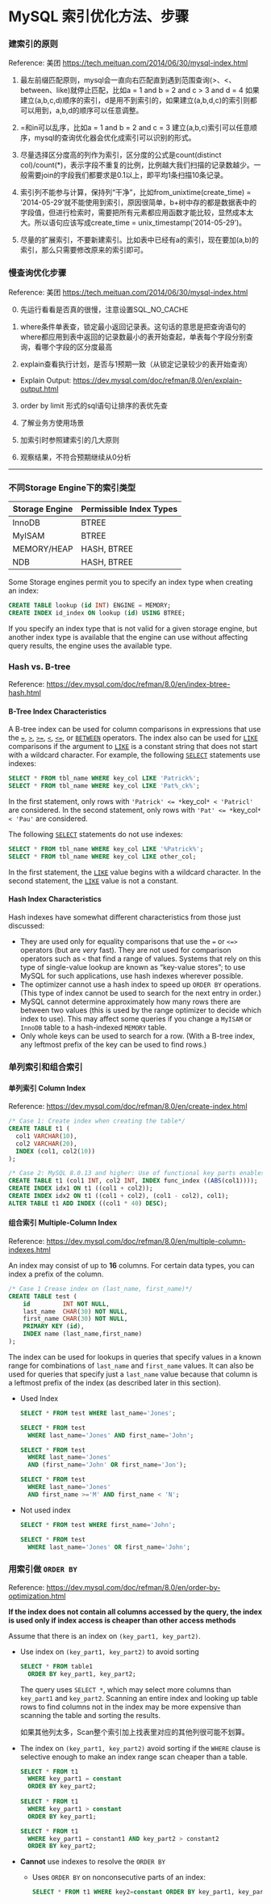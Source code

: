 

# MySQL  索引优化方法、步骤

### 建索引的原则

Reference: 美团 https://tech.meituan.com/2014/06/30/mysql-index.html

1. 最左前缀匹配原则，mysql会一直向右匹配直到遇到范围查询(>、<、between、like)就停止匹配，比如a = 1 and b = 2 and c > 3 and d = 4 如果建立(a,b,c,d)顺序的索引，d是用不到索引的，如果建立(a,b,d,c)的索引则都可以用到，a,b,d的顺序可以任意调整。

2. =和in可以乱序，比如a = 1 and b = 2 and c = 3 建立(a,b,c)索引可以任意顺序，mysql的查询优化器会优化成索引可以识别的形式。

3. 尽量选择区分度高的列作为索引，区分度的公式是count(distinct col)/count(*)，表示字段不重复的比例，比例越大我们扫描的记录数越少。一般需要join的字段我们都要求是0.1以上，即平均1条扫描10条记录。

4. 索引列不能参与计算，保持列“干净”，比如from_unixtime(create_time) = ’2014-05-29’就不能使用到索引，原因很简单，b+树中存的都是数据表中的字段值，但进行检索时，需要把所有元素都应用函数才能比较，显然成本太大。所以语句应该写成create_time = unix_timestamp(’2014-05-29’)。

5. 尽量的扩展索引，不要新建索引。比如表中已经有a的索引，现在要加(a,b)的索引，那么只需要修改原来的索引即可。



### 慢查询优化步骤

Reference: 美团 https://tech.meituan.com/2014/06/30/mysql-index.html

0. 先运行看看是否真的很慢，注意设置SQL_NO_CACHE

1. where条件单表查，锁定最小返回记录表。这句话的意思是把查询语句的where都应用到表中返回的记录数最小的表开始查起，单表每个字段分别查询，看哪个字段的区分度最高

2. explain查看执行计划，是否与1预期一致（从锁定记录较少的表开始查询）

- Explain Output: https://dev.mysql.com/doc/refman/8.0/en/explain-output.html

3. order by limit 形式的sql语句让排序的表优先查

4. 了解业务方使用场景

5. 加索引时参照建索引的几大原则

6. 观察结果，不符合预期继续从0分析



---

### 不同Storage Engine下的索引类型

| Storage Engine | Permissible Index Types |
| -------------- | ----------------------- |
| InnoDB         | BTREE                   |
| MyISAM         | BTREE                   |
| MEMORY/HEAP    | HASH, BTREE             |
| NDB            | HASH, BTREE             |

Some Storage engines permit you to specify an index type when creating an index:

```sql
CREATE TABLE lookup (id INT) ENGINE = MEMORY;
CREATE INDEX id_index ON lookup (id) USING BTREE;
```

If you specify an index type that is not valid for a given storage engine, but another index type is available that the engine can use without affecting query results, the engine uses the available type.



### Hash vs. B-tree

Reference: https://dev.mysql.com/doc/refman/8.0/en/index-btree-hash.html

#### B-Tree Index Characteristics

A B-tree index can be used for column comparisons in expressions that use the [`=`](https://dev.mysql.com/doc/refman/8.0/en/comparison-operators.html#operator_equal), [`>`](https://dev.mysql.com/doc/refman/8.0/en/comparison-operators.html#operator_greater-than), [`>=`](https://dev.mysql.com/doc/refman/8.0/en/comparison-operators.html#operator_greater-than-or-equal), [`<`](https://dev.mysql.com/doc/refman/8.0/en/comparison-operators.html#operator_less-than), [`<=`](https://dev.mysql.com/doc/refman/8.0/en/comparison-operators.html#operator_less-than-or-equal), or [`BETWEEN`](https://dev.mysql.com/doc/refman/8.0/en/comparison-operators.html#operator_between) operators. The index also can be used for [`LIKE`](https://dev.mysql.com/doc/refman/8.0/en/string-comparison-functions.html#operator_like) comparisons if the argument to [`LIKE`](https://dev.mysql.com/doc/refman/8.0/en/string-comparison-functions.html#operator_like) is a constant string that does not start with a wildcard character. For example, the following [`SELECT`](https://dev.mysql.com/doc/refman/8.0/en/select.html) statements use indexes:

```sql
SELECT * FROM tbl_name WHERE key_col LIKE 'Patrick%';
SELECT * FROM tbl_name WHERE key_col LIKE 'Pat%_ck%';
```

In the first statement, only rows with `'Patrick' <= *`key_col`* < 'Patricl'` are considered. In the second statement, only rows with `'Pat' <= *`key_col`* < 'Pau'` are considered.

The following [`SELECT`](https://dev.mysql.com/doc/refman/8.0/en/select.html) statements do not use indexes:

```sql
SELECT * FROM tbl_name WHERE key_col LIKE '%Patrick%';
SELECT * FROM tbl_name WHERE key_col LIKE other_col;
```

In the first statement, the [`LIKE`](https://dev.mysql.com/doc/refman/8.0/en/string-comparison-functions.html#operator_like) value begins with a wildcard character. In the second statement, the [`LIKE`](https://dev.mysql.com/doc/refman/8.0/en/string-comparison-functions.html#operator_like) value is not a constant.

#### Hash Index Characteristics

Hash indexes have somewhat different characteristics from those just discussed:

- They are used only for equality comparisons that use the `=` or `<=>` operators (but are *very* fast). They are not used for comparison operators such as `<` that find a range of values. Systems that rely on this type of single-value lookup are known as “key-value stores”; to use MySQL for such applications, use hash indexes wherever possible.
- The optimizer cannot use a hash index to speed up `ORDER BY` operations. (This type of index cannot be used to search for the next entry in order.)
- MySQL cannot determine approximately how many rows there are between two values (this is used by the range optimizer to decide which index to use). This may affect some queries if you change a `MyISAM` or `InnoDB` table to a hash-indexed `MEMORY` table.
- Only whole keys can be used to search for a row. (With a B-tree index, any leftmost prefix of the key can be used to find rows.)



### 单列索引和组合索引

#### 单列索引 Column Index

Reference: https://dev.mysql.com/doc/refman/8.0/en/create-index.html

```sql
/* Case 1: Create index when creating the table*/
CREATE TABLE t1 (
  col1 VARCHAR(10),
  col2 VARCHAR(20),
  INDEX (col1, col2(10))
);

/* Case 2: MySQL 8.0.13 and higher: Use of functional key parts enables indexing of values not stored directly in the table.*/
CREATE TABLE t1 (col1 INT, col2 INT, INDEX func_index ((ABS(col1))));
CREATE INDEX idx1 ON t1 ((col1 + col2));
CREATE INDEX idx2 ON t1 ((col1 + col2), (col1 - col2), col1);
ALTER TABLE t1 ADD INDEX ((col1 * 40) DESC);
```



#### 组合索引 Multiple-Column Index

Reference: https://dev.mysql.com/doc/refman/8.0/en/multiple-column-indexes.html

An index may consist of up to **16** columns. For certain data types, you can index a prefix of the column.

```sql
/* Case 1 Crease index on (last_name, first_name)*/
CREATE TABLE test (
    id         INT NOT NULL,
    last_name  CHAR(30) NOT NULL,
    first_name CHAR(30) NOT NULL,
    PRIMARY KEY (id),
    INDEX name (last_name,first_name)
);
```

The index can be used for lookups in queries that specify values in a known range for combinations of `last_name` and `first_name` values. It can also be used for queries that specify just a `last_name` value because that column is a leftmost prefix of the index (as described later in this section).

- Used Index

  ```sql
  SELECT * FROM test WHERE last_name='Jones';
  
  SELECT * FROM test
    WHERE last_name='Jones' AND first_name='John';
  
  SELECT * FROM test
    WHERE last_name='Jones'
    AND (first_name='John' OR first_name='Jon');
  
  SELECT * FROM test
    WHERE last_name='Jones'
    AND first_name >='M' AND first_name < 'N';
  ```

- Not used index

  ```sql
  SELECT * FROM test WHERE first_name='John';
  
  SELECT * FROM test
    WHERE last_name='Jones' OR first_name='John';
  ```

  

### 用索引做 `ORDER BY`

Reference: https://dev.mysql.com/doc/refman/8.0/en/order-by-optimization.html

**If the index does not contain all columns accessed by the query, the index is used only if index access is cheaper than other access methods**

Assume that there is an index on `(key_part1, key_part2)`.

- Use index on `(key_part1, key_part2)` to avoid sorting

  ```sql
  SELECT * FROM table1
  	ORDER BY key_part1, key_part2;
  ```

  The query uses `SELECT *`, which may select more columns than `key_part1` and `key_part2`. Scanning an entire index and looking up table rows to find columns not in the index may be more expensive than scanning the table and sorting the results.

  如果其他列太多，Scan整个索引加上找表里对应的其他列很可能不划算。

- The index on `(key_part1, key_part2)` avoid sorting if the `WHERE` clause is selective enough to make an index range scan cheaper than a table.

  ```sql
  SELECT * FROM t1
  	WHERE key_part1 = constant
  	ORDER BY key_part2;
  	
  SELECT * FROM t1
  	WHERE key_part1 > constant
  	ORDER BY key_part1;
  
  SELECT * FROM t1
  	WHERE key_part1 = constant1 AND key_part2 > constant2
  	ORDER BY key_part2;
  ```

- **Cannot** use indexes to resolve the `ORDER BY`

  - Uses `ORDER BY` on nonconsecutive parts of an index:

    ```sql
    SELECT * FROM t1 WHERE key2=constant ORDER BY key_part1, key_part3;
    ```



